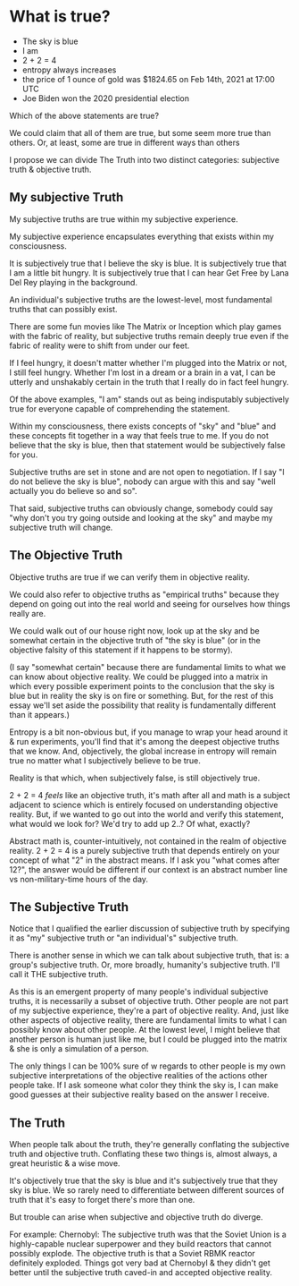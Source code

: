 # What is true?

- The sky is blue
- I am
- 2 + 2 = 4
- entropy always increases
- the price of 1 ounce of gold was $1824.65 on Feb 14th, 2021 at 17:00 UTC
- Joe Biden won the 2020 presidential election

Which of the above statements are true?

We could claim that all of them are true, but some seem more true than others. Or, at least, some are true in different ways than others

I propose we can divide The Truth into two distinct categories: subjective truth & objective truth.

## My subjective Truth

My subjective truths are true within my subjective experience.

My subjective experience encapsulates everything that exists within my consciousness.

It is subjectively true that I believe the sky is blue.
It is subjectively true that I am a little bit hungry.
It is subjectively true that I can hear Get Free by Lana Del Rey playing in the background.

An individual's subjective truths are the lowest-level, most fundamental truths that can possibly exist.

There are some fun movies like The Matrix or Inception which play games with the fabric of reality, but subjective truths remain deeply true even if the fabric of reality were to shift from under our feet.

If I feel hungry, it doesn't matter whether I'm plugged into the Matrix or not, I still feel hungry. Whether I'm lost in a dream or a brain in a vat, I can be utterly and unshakably certain in the truth that I really do in fact feel hungry.

Of the above examples, "I am" stands out as being indisputably subjectively true for everyone capable of comprehending the statement.

Within my consciousness, there exists concepts of "sky" and "blue" and these concepts fit together in a way that feels true to me. If you do not believe that the sky is blue, then that statement would be subjectively false for you.

Subjective truths are set in stone and are not open to negotiation. If I say "I do not believe the sky is blue", nobody can argue with this and say "well actually you do believe so and so".

That said, subjective truths can obviously change, somebody could say "why don't you try going outside and looking at the sky" and maybe my subjective truth will change.

## The Objective Truth

Objective truths are true if we can verify them in objective reality.

We could also refer to objective truths as "empirical truths" because they depend on going out into the real world and seeing for ourselves how things really are.

We could walk out of our house right now, look up at the sky and be somewhat certain in the objective truth of "the sky is blue" (or in the objective falsity of this statement if it happens to be stormy).

(I say "somewhat certain" because there are fundamental limits to what we can know about objective reality. We could be plugged into a matrix in which every possible experiment points to the conclusion that the sky is blue but in reality the sky is on fire or something. But, for the rest of this essay we'll set aside the possibility that reality is fundamentally different than it appears.)

Entropy is a bit non-obvious but, if you manage to wrap your head around it & run experiments, you'll find that it's among the deepest objective truths that we know. And, objectively, the global increase in entropy will remain true no matter what I subjectively believe to be true.

Reality is that which, when subjectively false, is still objectively true.

2 + 2 = 4 *feels* like an objective truth, it's math after all and math is a subject adjacent to science which is entirely focused on understanding objective reality. But, if we wanted to go out into the world and verify this statement, what would we look for? We'd try to add up 2..? Of what, exactly?

Abstract math is, counter-intuitively, not contained in the realm of objective reality. 2 + 2 = 4 is a purely subjective truth that depends entirely on your concept of what "2" in the abstract means. If I ask you "what comes after 12?", the answer would be different if our context is an abstract number line vs non-military-time hours of the day.

## The Subjective Truth

Notice that I qualified the earlier discussion of subjective truth by specifying it as "my" subjective truth or "an individual's" subjective truth.

There is another sense in which we can talk about subjective truth, that is: a group's subjective truth. Or, more broadly, humanity's subjective truth. I'll call it THE subjective truth.

As this is an emergent property of many people's individual subjective truths, it is necessarily a subset of objective truth. Other people are not part of my subjective experience, they're a part of objective reality. And, just like other aspects of objective reality, there are fundamental limits to what I can possibly know about other people. At the lowest level, I might believe that another person is human just like me, but I could be plugged into the matrix & she is only a simulation of a person.

The only things I can be 100% sure of w regards to other people is my own subjective interpretations of the objective realities of the actions other people take. If I ask someone what color they think the sky is, I can make good guesses at their subjective reality based on the answer I receive.

## The Truth

When people talk about the truth, they're generally conflating the subjective truth and objective truth. Conflating these two things is, almost always, a great heuristic & a wise move.

It's objectively true that the sky is blue and it's subjectively true that they sky is blue. We so rarely need to differentiate between different sources of truth that it's easy to forget there's more than one.

But trouble can arise when subjective and objective truth do diverge.

For example: Chernobyl: The subjective truth was that the Soviet Union is a highly-capable nuclear superpower and they build reactors that cannot possibly explode. The objective truth is that a Soviet RBMK reactor definitely exploded. Things got very bad at Chernobyl & they didn't get better until the subjective truth caved-in and accepted objective reality.
